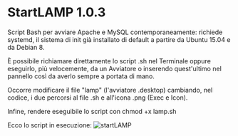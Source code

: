 # StartLAMP 1.0.3

Script Bash per avviare Apache e MySQL contemporaneamente: richiede systemd, il sistema di init già installato di default a partire da Ubuntu 15.04 e da Debian 8.

È possibile richiamare direttamente lo script .sh nel Terminale oppure eseguirlo, più velocemente, da un Avviatore o inserendo quest'ultimo nel pannello così da averlo sempre a portata di mano.

Occorre modificare il file "lamp" (l'avviatore .desktop) cambiando, nel codice, i due percorsi al file .sh e all'icona .png (Exec e Icon).

Infine, rendere eseguibile lo script con chmod +x lamp.sh

Ecco lo script in esecuzione: 
![startLAMP](https://user-images.githubusercontent.com/59565800/159156791-7ea89fa9-7d5c-498c-87f6-11988358e07d.png)
